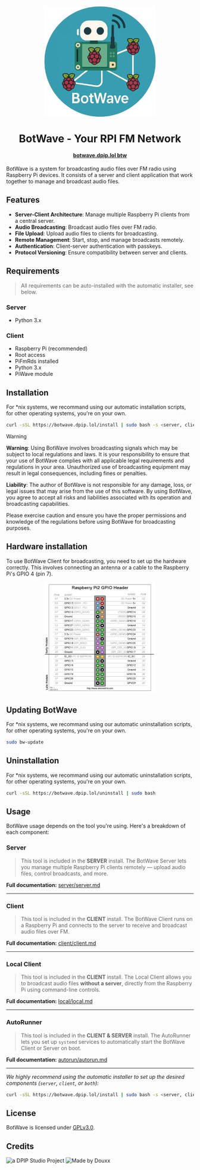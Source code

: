 <div align=center>

<img src="assets/botwave_icon.png" alt="BotWave" width="300"/>

<h1> BotWave - Your RPI FM Network </h1>
<h4> <a href="https://botwave.dpip.lol">botwave.dpip.lol btw</a></h4>   
</div>

BotWave is a system for broadcasting audio files over FM radio using Raspberry Pi devices. It consists of a server and client application that work together to manage and broadcast audio files.

## Features

- **Server-Client Architecture**: Manage multiple Raspberry Pi clients from a central server.
- **Audio Broadcasting**: Broadcast audio files over FM radio.
- **File Upload**: Upload audio files to clients for broadcasting.
- **Remote Management**: Start, stop, and manage broadcasts remotely.
- **Authentication**: Client-server authentication with passkeys.
- **Protocol Versioning**: Ensure compatibility between server and clients.

## Requirements 
> All requirements can be auto-installed with the automatic installer, see below.

### Server
- Python 3.x

### Client
- Raspberry Pi (recommended)
- Root access
- PiFmRds installed
- Python 3.x
- PiWave module

## Installation

For *nix systems, we recommand using our automatic installation scripts, for other operating systems, you're on your own.

```bash
curl -sSL https://botwave.dpip.lol/install | sudo bash -s <server, client or both>
```

> [!WARNING]
> **Warning**: Using BotWave involves broadcasting signals which may be subject to local regulations and laws. It is your responsibility to ensure that your use of BotWave complies with all applicable legal requirements and regulations in your area. Unauthorized use of broadcasting equipment may result in legal consequences, including fines or penalties.
>
> **Liability**: The author of BotWave is not responsible for any damage, loss, or legal issues that may arise from the use of this software. By using BotWave, you agree to accept all risks and liabilities associated with its operation and broadcasting capabilities.
>
> Please exercise caution and ensure you have the proper permissions and knowledge of the regulations before using BotWave for broadcasting purposes.

## Hardware installation
To use BotWave Client for broadcasting, you need to set up the hardware correctly. This involves connecting an antenna or a cable to the Raspberry Pi's GPIO 4 (pin 7).

<div align="center"> <img src="assets/gpio.png" alt="BotWave" width="300"/></div>


## Updating BotWave
For *nix systems, we recommand using our automatic uninstallation scripts, for other operating systems, you're on your own.

```bash
sudo bw-update
```

## Uninstallation
For *nix systems, we recommand using our automatic uninstallation scripts, for other operating systems, you're on your own.

```bash
curl -sSL https://botwave.dpip.lol/uninstall | sudo bash
```

## Usage

BotWave usage depends on the tool you're using. Here's a breakdown of each component:

### **Server**
> This tool is included in the **SERVER** install.
The BotWave Server lets you manage multiple Raspberry Pi clients remotely — upload audio files, control broadcasts, and more.

**Full documentation:** [server/server.md](server/server.md)

---

### **Client**
> This tool is included in the **CLIENT** install.
The BotWave Client runs on a Raspberry Pi and connects to the server to receive and broadcast audio files over FM.

**Full documentation:** [client/client.md](client/client.md)

---

### **Local Client**
> This tool is included in the **CLIENT** install.
The Local Client allows you to broadcast audio files **without a server**, directly from the Raspberry Pi using command-line controls.

**Full documentation:** [local/local.md](local/local.md)

---

### **AutoRunner**
> This tool is included in the **CLIENT & SERVER** install.
The AutoRunner lets you set up `systemd` services to automatically start the BotWave Client or Server on boot.

**Full documentation:** [autorun/autorun.md](autorun/autorun.md)

---

*We highly recommend using the automatic installer to set up the desired components (`server`, `client`, or `both`):*

```bash
curl -sSL https://botwave.dpip.lol/install | sudo bash -s <server, client or both>
```

## License
BotWave is licensed under [GPLv3.0](LICENSE).

## Credits

![a DPIP Studio Project](https://madeby.dpip.lol)
![Made by Douxx](https://madeby.douxx.tech)
